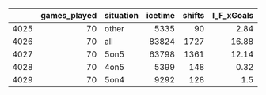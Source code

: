 |      |   games_played | situation   |   icetime |   shifts |   I_F_xGoals |   I_F_goals |   I_F_primaryAssists |   I_F_secondaryAssists |   I_F_points |
|-----:|---------------:|:------------|----------:|---------:|-------------:|------------:|---------------------:|-----------------------:|-------------:|
| 4025 |             70 | other       |      5335 |       90 |         2.84 |           7 |                    5 |                      3 |           15 |
| 4026 |             70 | all         |     83824 |     1727 |        16.88 |          21 |                   35 |                     25 |           81 |
| 4027 |             70 | 5on5        |     63798 |     1361 |        12.14 |          12 |                   19 |                     17 |           48 |
| 4028 |             70 | 4on5        |      5399 |      148 |         0.32 |           1 |                    0 |                      0 |            1 |
| 4029 |             70 | 5on4        |      9292 |      128 |         1.5  |           1 |                   11 |                      5 |           17 |